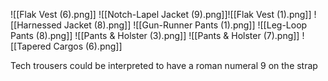 ![[Flak Vest (6).png]]
![[Notch-Lapel Jacket (9).png]]![[Flak Vest (1).png]]
![[Harnessed Jacket (8).png]]
![[Gun-Runner Pants (1).png]]
![[Leg-Loop Pants (8).png]]
![[Pants & Holster (3).png]]
![[Pants & Holster (7).png]]
![[Tapered Cargos (6).png]]


Tech trousers could be interpreted to have a roman numeral 9 on the strap